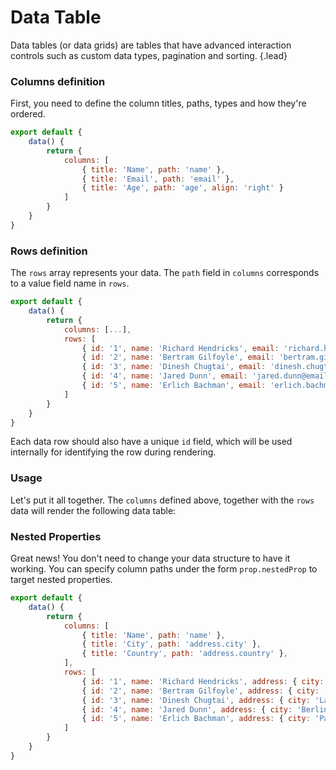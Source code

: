 # Data Table
Data tables (or data grids) are tables that have advanced interaction controls such as custom data types, pagination and sorting. {.lead}

### Columns definition
First, you need to define the column titles, paths, types and how they're ordered.

~~~js
export default {
    data() {
        return {
            columns: [
                { title: 'Name', path: 'name' },
                { title: 'Email', path: 'email' },
                { title: 'Age', path: 'age', align: 'right' }
            ]
        }
    }
}
~~~

### Rows definition
The `rows` array represents your data. The `path` field in `columns` corresponds to a value field name in `rows`. 

~~~js
export default {
    data() {
        return {
            columns: [...],
            rows: [
                { id: '1', name: 'Richard Hendricks', email: 'richard.hendricks@email.com', age: 26 },
                { id: '2', name: 'Bertram Gilfoyle', email: 'bertram.gilfoyle@email.com', age: 30 },
                { id: '3', name: 'Dinesh Chugtai', email: 'dinesh.chugtai@email.com', age: 30 },
                { id: '4', name: 'Jared Dunn', email: 'jared.dunn@email.com', age: 35 },
                { id: '5', name: 'Erlich Bachman', email: 'erlich.bachman@email.com', age: 32 }
            ]
        }
    }
}
~~~

<i-alert variant="info" class="_margin-top-1">
    <template slot="icon"><i-icon icon="info" class="h4"></i-icon></template>
    <p>Each data row should also have a unique <code>id</code> field, which will be used internally for identifying the row during rendering.</p>
</i-alert>


### Usage
Let's put it all together. The `columns` defined above, together with the `rows` data will render the following data table:

<i-code-preview title="Data Table Example" link="https://github.com/inkline/inkline/tree/master/src/components/Datatable/index.vue">
<i-datatable :columns="columns" :rows="rows" />
<template v-slot:html>

~~~html
<i-datatable :columns="columns" :rows="rows" />
~~~

</template>
<template v-slot:js>

~~~js
export default {
    data() {
        return {
            columns: [
                { title: 'Name', path: 'name' },
                { title: 'Email', path: 'email' },
                { title: 'Age', path: 'age', align: 'right' }
            ],
            rows: [
                { id: '1', name: 'Richard Hendricks', email: 'richard.hendricks@email.com', age: 26 },
                { id: '2', name: 'Bertram Gilfoyle', email: 'bertram.gilfoyle@email.com', age: 30 },
                { id: '3', name: 'Dinesh Chugtai', email: 'dinesh.chugtai@email.com', age: 30 },
                { id: '4', name: 'Jared Dunn', email: 'jared.dunn@email.com', age: 35 },
                { id: '5', name: 'Erlich Bachman', email: 'erlich.bachman@email.com', age: 32 }
            ]
        }
    }
}
~~~

</template>
</i-code-preview>

### Nested Properties
Great news! You don't need to change your data structure to have it working. You can specify column paths under the form `prop.nestedProp` to target nested properties.

~~~js
export default {
    data() {
        return {
            columns: [
                { title: 'Name', path: 'name' },
                { title: 'City', path: 'address.city' },
                { title: 'Country', path: 'address.country' },
            ],
            rows: [
                { id: '1', name: 'Richard Hendricks', address: { city: 'Cupertino', country: 'United States' } },
                { id: '2', name: 'Bertram Gilfoyle', address: { city: 'Toronto', country: 'Canada' } },
                { id: '3', name: 'Dinesh Chugtai', address: { city: 'Lahore', country: 'Pakistan' } },
                { id: '4', name: 'Jared Dunn', address: { city: 'Berlin', country: 'Germany' } },
                { id: '5', name: 'Erlich Bachman', address: { city: 'Palo Alto', country: 'United States' } }
            ]
        }
    }
}
~~~

<i-code-preview title="Data Table Property Nesting" link="https://github.com/inkline/inkline/tree/master/src/components/Datatable/index.vue">
<i-datatable :columns="columnsNested" :rows="rows" />
<template v-slot:html>

~~~html
<i-datatable :columns="columns" :rows="rows" />
~~~

</template>
<template v-slot:js>

~~~js
export default {
    data() {
        return {
            columns: [
                { title: 'Name', path: 'name' },
                { title: 'City', path: 'address.city' },
                { title: 'Country', path: 'address.country' },
            ],
            rows: [
                { id: '1', name: 'Richard Hendricks', address: { city: 'Cupertino', country: 'United States' } },
                { id: '2', name: 'Bertram Gilfoyle', address: { city: 'Toronto', country: 'Canada' } },
                { id: '3', name: 'Dinesh Chugtai', address: { city: 'Lahore', country: 'Pakistan' } },
                { id: '4', name: 'Jared Dunn', address: { city: 'Berlin', country: 'Germany' } },
                { id: '5', name: 'Erlich Bachman', address: { city: 'Palo Alto', country: 'United States' } }
            ]
        }
    }
}
~~~

</template>
</i-code-preview>
